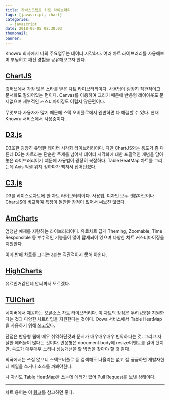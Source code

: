 ```yaml
---
title: 자바스크립트 차트 라이브러리
tags: [javascript, chart]
categories:
  - javascript
date: 2018-05-05 08:30:03
thumbnail:
banner:
---
```


Knowru 회사에서 나의 주요업무는 데이터 시각화다.
여러 차트 라이브러리를 사용해보며 부딪히고 깨진 경험을 공유해보고자 한다.

<!-- more -->
## [ChartJS](https://www.chartjs.org/)
깃허브에서 가장 많은 스타를 받은 차트 라이브러리이다.
사용법이 굉장히 직관적이고 문서화도 잘되어있는 편이다.
Canvas를 이용하여 그리기 때문에 반응형 레이아웃도 문제없으며
세부적인 커스터마이징도 어렵지 않은편이다.

무엇보다 사용자가 많기 때문에 스택 오버플로에서 왠만하면 다 해결할 수 있다.
현재 Knowru 서비스에서 사용중이다.

## [D3.js](https://d3js.org/)
D3또한 굉장히 유명한 데이터 시각화 라이브러리이다.
다만 ChartJS와는 용도가 좀 다른데 D3는 차트라는 단순한 주제를 넘어서
데이터 시각화에 대한 포괄적인 개념을 담아놓은 라이브러리이기 떄문에 사용법이 굉장히 복잡하다.
Table HeatMap 차트를 그리는데 Axis 픽셀 위치 정하다가 빡쳐서 집어던졌다.

## [C3.js](http://c3js.org/)
D3를 베이스로차트에 한 차트 라이브러리이다.
사용법, 디자인 모두 괜찮아보이나 ChartJS에 비교하여 특징이 될만한 장점이 없어서 써보진 않았다.

## [AmCharts](https://www.amcharts.com/)
엄청난 예제를 자랑하는 라이브러리이다.
유료차트 답게 Theming, Zoomable, Time Responsible 등 
부수적인 기능들이 많이 탑재되어 있으며
다양한 차트 커스터마이징을 지원한다.

이에 반해 차트를 그리는 api는 직관적이지 못해 아쉽다.

## [HighCharts](https://www.highcharts.com)
유료인거같던데 안써봐서 모르겠다.

## [TUIChart](https://github.com/nhnent/tui.chart)
네이버에서 제공하는 오픈소스 차트 라이브러리다.
이 차트의 장점은 무려 *IE8*을 지원한다는 것과 다양한 차트타입을 지원한다는 것이다.
Oowa 서비스에서 Table HeatMap을 사용하기 위해 쓰고있다.

단점은 반응형 웹에 매우 취약하단것과 문서가 매우매우매우 빈약하다는 것. 그리고 자잘한 에러들이 많다는 것이다.
반응형은 document.body에 resize이벤트를 걸어 놨지만, 속도가 매우매우 느리니 성능개선을 할 방법을 찾아야 할 것 같다.

외국에서는 쓰질 않으니 스택오버플로 등 검색해도 나올리는 없고 정 궁금하면 개발자한테 메일을 쏘거나 소스를 까봐야한다.

나 자신도 Table HeatMap을 쓰는데 에러가 있어 Pull Request를 보낸 상태이다.

---

차트 용어는 이 [링크](https://wiki.pentaho.com/display/Reporting/Charting+Terminology)를 참고하면 좋다.